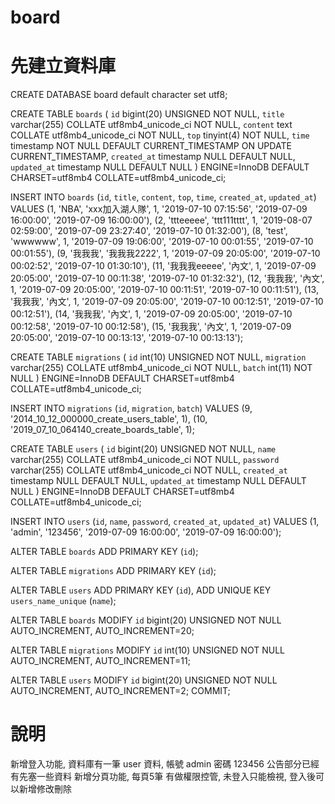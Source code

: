 # board

# 先建立資料庫
CREATE DATABASE board default character set utf8;

CREATE TABLE `boards` (
  `id` bigint(20) UNSIGNED NOT NULL,
  `title` varchar(255) COLLATE utf8mb4_unicode_ci NOT NULL,
  `content` text COLLATE utf8mb4_unicode_ci NOT NULL,
  `top` tinyint(4) NOT NULL,
  `time` timestamp NOT NULL DEFAULT CURRENT_TIMESTAMP ON UPDATE CURRENT_TIMESTAMP,
  `created_at` timestamp NULL DEFAULT NULL,
  `updated_at` timestamp NULL DEFAULT NULL
) ENGINE=InnoDB DEFAULT CHARSET=utf8mb4 COLLATE=utf8mb4_unicode_ci;

INSERT INTO `boards` (`id`, `title`, `content`, `top`, `time`, `created_at`, `updated_at`) VALUES
(1, 'NBA', 'xxx加入湖人隊', 1, '2019-07-10 07:15:56', '2019-07-09 16:00:00', '2019-07-09 16:00:00'),
(2, 'ttteeeee', 'ttt111tttt', 1, '2019-08-07 02:59:00', '2019-07-09 23:27:40', '2019-07-10 01:32:00'),
(8, 'test', 'wwwwww', 1, '2019-07-09 19:06:00', '2019-07-10 00:01:55', '2019-07-10 00:01:55'),
(9, '我我我', '我我我2222', 1, '2019-07-09 20:05:00', '2019-07-10 00:02:52', '2019-07-10 01:30:10'),
(11, '我我我eeeee', '內文', 1, '2019-07-09 20:05:00', '2019-07-10 00:11:38', '2019-07-10 01:32:32'),
(12, '我我我', '內文', 1, '2019-07-09 20:05:00', '2019-07-10 00:11:51', '2019-07-10 00:11:51'),
(13, '我我我', '內文', 1, '2019-07-09 20:05:00', '2019-07-10 00:12:51', '2019-07-10 00:12:51'),
(14, '我我我', '內文', 1, '2019-07-09 20:05:00', '2019-07-10 00:12:58', '2019-07-10 00:12:58'),
(15, '我我我', '內文', 1, '2019-07-09 20:05:00', '2019-07-10 00:13:13', '2019-07-10 00:13:13');

CREATE TABLE `migrations` (
  `id` int(10) UNSIGNED NOT NULL,
  `migration` varchar(255) COLLATE utf8mb4_unicode_ci NOT NULL,
  `batch` int(11) NOT NULL
) ENGINE=InnoDB DEFAULT CHARSET=utf8mb4 COLLATE=utf8mb4_unicode_ci;

INSERT INTO `migrations` (`id`, `migration`, `batch`) VALUES
(9, '2014_10_12_000000_create_users_table', 1),
(10, '2019_07_10_064140_create_boards_table', 1);

CREATE TABLE `users` (
  `id` bigint(20) UNSIGNED NOT NULL,
  `name` varchar(255) COLLATE utf8mb4_unicode_ci NOT NULL,
  `password` varchar(255) COLLATE utf8mb4_unicode_ci NOT NULL,
  `created_at` timestamp NULL DEFAULT NULL,
  `updated_at` timestamp NULL DEFAULT NULL
) ENGINE=InnoDB DEFAULT CHARSET=utf8mb4 COLLATE=utf8mb4_unicode_ci;

INSERT INTO `users` (`id`, `name`, `password`, `created_at`, `updated_at`) VALUES
(1, 'admin', '123456', '2019-07-09 16:00:00', '2019-07-09 16:00:00');

ALTER TABLE `boards`
  ADD PRIMARY KEY (`id`);

ALTER TABLE `migrations`
  ADD PRIMARY KEY (`id`);

ALTER TABLE `users`
  ADD PRIMARY KEY (`id`),
  ADD UNIQUE KEY `users_name_unique` (`name`);

ALTER TABLE `boards`
  MODIFY `id` bigint(20) UNSIGNED NOT NULL AUTO_INCREMENT, AUTO_INCREMENT=20;

ALTER TABLE `migrations`
  MODIFY `id` int(10) UNSIGNED NOT NULL AUTO_INCREMENT, AUTO_INCREMENT=11;

ALTER TABLE `users`
  MODIFY `id` bigint(20) UNSIGNED NOT NULL AUTO_INCREMENT, AUTO_INCREMENT=2;
COMMIT;

# 說明

新增登入功能, 資料庫有一筆 user 資料, 帳號 admin 密碼 123456
公告部分已經有先塞一些資料
新增分頁功能, 每頁5筆
有做權限控管, 未登入只能檢視, 登入後可以新增修改刪除
